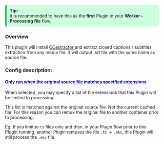 
<div style="background-color:#cfd;border-radius:4px;border-left:solid 5px #2b4;padding:10px;">
<b>Tip:</b>
<br>It is recommended to have this as the <b>first</b> Plugin in your <b>Worker - Processing file</b></b> flow.
</div>

### Overview

This plugin will install <a href="https://ccextractor.org/">CCextractor </a> and extract closed captions / subtitles extraction from any media file.
It will output .srt file with the same name as source file.



### Config description:

#### <span style="color:blue">Only run when the original source file matches specified extensions</span>
When selected, you may specify a list of file extensions that this Plugin will be limited to processing.

This list is matched against the original source file. Not the current cached file.
For this reason you can remux the original file to another container prior to processing.

Eg: If you limit to `ts` files only and then, in your Plugin flow prior to this Plugin running, another Plugin remuxes
the file `.ts` -> `.mkv`, this Plugin will still process the `.mkv` file.





